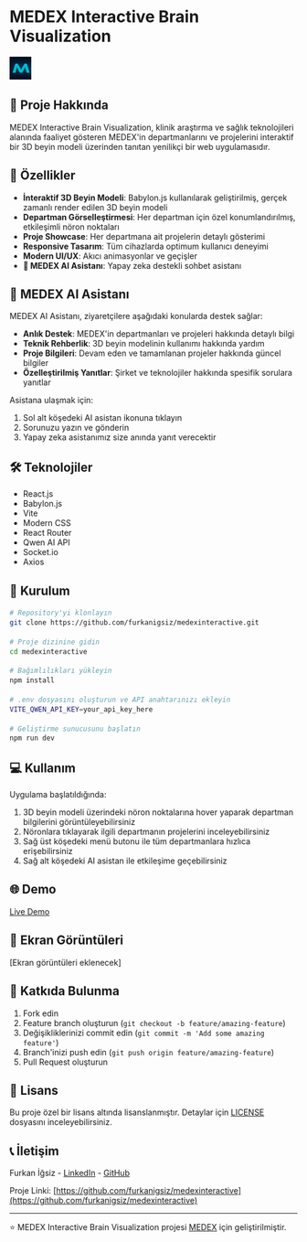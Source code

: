 # MEDEX Interactive Brain Visualization

![Medex Interactive Logo](public/images/favicon.png)

## 🧠 Proje Hakkında

MEDEX Interactive Brain Visualization, klinik araştırma ve sağlık teknolojileri alanında faaliyet gösteren MEDEX'in departmanlarını ve projelerini interaktif bir 3D beyin modeli üzerinden tanıtan yenilikçi bir web uygulamasıdır.

## 🚀 Özellikler

- **İnteraktif 3D Beyin Modeli**: Babylon.js kullanılarak geliştirilmiş, gerçek zamanlı render edilen 3D beyin modeli
- **Departman Görselleştirmesi**: Her departman için özel konumlandırılmış, etkileşimli nöron noktaları
- **Proje Showcase**: Her departmana ait projelerin detaylı gösterimi
- **Responsive Tasarım**: Tüm cihazlarda optimum kullanıcı deneyimi
- **Modern UI/UX**: Akıcı animasyonlar ve geçişler
- **🤖 MEDEX AI Asistanı**: Yapay zeka destekli sohbet asistanı

## 🤖 MEDEX AI Asistanı

MEDEX AI Asistanı, ziyaretçilere aşağıdaki konularda destek sağlar:

- **Anlık Destek**: MEDEX'in departmanları ve projeleri hakkında detaylı bilgi
- **Teknik Rehberlik**: 3D beyin modelinin kullanımı hakkında yardım
- **Proje Bilgileri**: Devam eden ve tamamlanan projeler hakkında güncel bilgiler
- **Özelleştirilmiş Yanıtlar**: Şirket ve teknolojiler hakkında spesifik sorulara yanıtlar

Asistana ulaşmak için:
1. Sol alt köşedeki AI asistan ikonuna tıklayın
2. Sorunuzu yazın ve gönderin
3. Yapay zeka asistanımız size anında yanıt verecektir

## 🛠 Teknolojiler

- React.js
- Babylon.js
- Vite
- Modern CSS
- React Router
- Qwen AI API
- Socket.io
- Axios

## 🔧 Kurulum

```bash
# Repository'yi klonlayın
git clone https://github.com/furkanigsiz/medexinteractive.git

# Proje dizinine gidin
cd medexinteractive

# Bağımlılıkları yükleyin
npm install

# .env dosyasını oluşturun ve API anahtarınızı ekleyin
VITE_QWEN_API_KEY=your_api_key_here

# Geliştirme sunucusunu başlatın
npm run dev
```

## 💻 Kullanım

Uygulama başlatıldığında:
1. 3D beyin modeli üzerindeki nöron noktalarına hover yaparak departman bilgilerini görüntüleyebilirsiniz
2. Nöronlara tıklayarak ilgili departmanın projelerini inceleyebilirsiniz
3. Sağ üst köşedeki menü butonu ile tüm departmanlara hızlıca erişebilirsiniz
4. Sağ alt köşedeki AI asistan ile etkileşime geçebilirsiniz

## 🌐 Demo

[Live Demo](https://medexinteractive.netlify.app)

## 📱 Ekran Görüntüleri

[Ekran görüntüleri eklenecek]

## 🤝 Katkıda Bulunma

1. Fork edin
2. Feature branch oluşturun (`git checkout -b feature/amazing-feature`)
3. Değişikliklerinizi commit edin (`git commit -m 'Add some amazing feature'`)
4. Branch'inizi push edin (`git push origin feature/amazing-feature`)
5. Pull Request oluşturun

## 📄 Lisans

Bu proje özel bir lisans altında lisanslanmıştır. Detaylar için [LICENSE](LICENSE) dosyasını inceleyebilirsiniz.

## 📞 İletişim

Furkan İğsiz - [LinkedIn](https://www.linkedin.com/in/furkan-i%C4%9Fsiz-2b0467254/) - [GitHub](https://github.com/furkanigsiz)

Proje Linki: [https://github.com/furkanigsiz/medexinteractive](https://github.com/furkanigsiz/medexinteractive)

---
⭐️ MEDEX Interactive Brain Visualization projesi [MEDEX](https://medex-smo.com/tr) için geliştirilmiştir.
